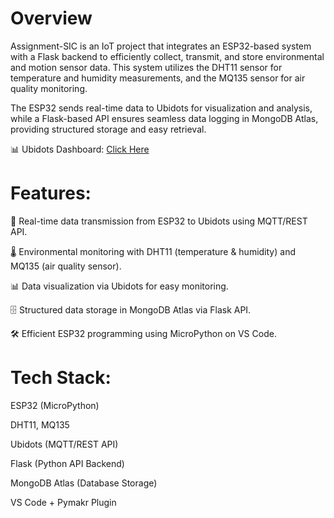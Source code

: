 # Overview

Assignment-SIC is an IoT project that integrates an ESP32-based system with a Flask backend to efficiently collect, transmit, and store environmental and motion sensor data. This system utilizes the DHT11 sensor for temperature and humidity measurements, and the MQ135 sensor for air quality monitoring.

The ESP32 sends real-time data to Ubidots for visualization and analysis, while a Flask-based API ensures seamless data logging in MongoDB Atlas, providing structured storage and easy retrieval.

📊 Ubidots Dashboard: [Click Here](https://stem.ubidots.com/app/dashboards/public/dashboard/CSRJnLG0DGbz7nemuR8FVPdG1Z7ChBzXIPtOOYbsBPs?navbar=true&contextbar=true&datePicker=true&devicePicker=true&displayTitle=true)

# Features:

📡 Real-time data transmission from ESP32 to Ubidots using MQTT/REST API.

🌡 Environmental monitoring with DHT11 (temperature & humidity) and MQ135 (air quality sensor).

📊 Data visualization via Ubidots for easy monitoring.

🗄 Structured data storage in MongoDB Atlas via Flask API.

🛠 Efficient ESP32 programming using MicroPython on VS Code.

# Tech Stack:

ESP32 (MicroPython)

DHT11, MQ135

Ubidots (MQTT/REST API)

Flask (Python API Backend)

MongoDB Atlas (Database Storage)

VS Code + Pymakr Plugin
